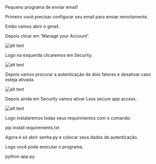 Pequeno programa de enviar email!

Primeiro você precisar configurar seu email para enviar remotamente.

Então vamos abrir o gmail.

Depois clicar em 'Manage your Account'.

![alt text](https://ibb.co/n7037pQ)

Logo na esquerda clicaremos em Security.

![alt text](https://ibb.co/wLRN7P7)

Depois vamos procurar a autenticação de dois fatores e desativar caso esteja ativada.

![alt text](https://ibb.co/DMDjQJ4)


Depois ainda em Security vamos ativar Less secure app access.

![alt text](https://ibb.co/TPrD0j6)


Logo instalaremos todas seus requirimentos com o comando:

pip install requirements.txt

Agora é só abrir senha.py e colocar seus dados de autenticação.

Logo você pode executar o programa.

python app.py


